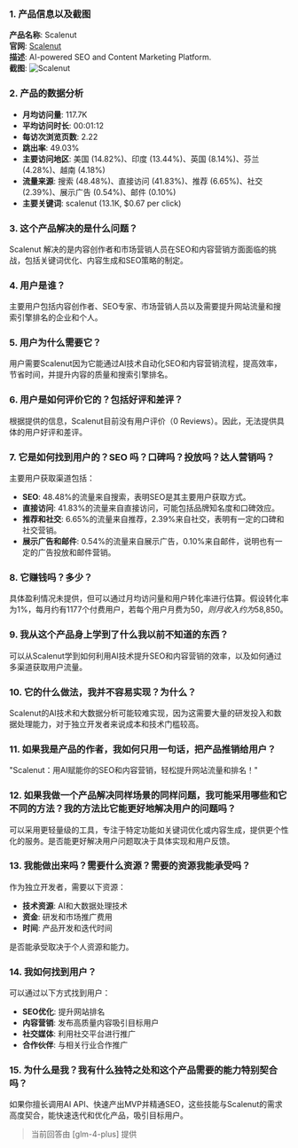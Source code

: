 ### 1. 产品信息以及截图

**产品名称**: Scalenut  
**官网**: [Scalenut](https://www.scalenut.com)  
**描述**: AI-powered SEO and Content Marketing Platform.  
**截图**: ![Scalenut](https://cdn-images.toolify.ai/image/d059e8adde94d9d424a947d21a7c7518.jpeg)

### 2. 产品的数据分析

- **月均访问量**: 117.7K
- **平均访问时长**: 00:01:12
- **每访次浏览页数**: 2.22
- **跳出率**: 49.03%
- **主要访问地区**: 美国 (14.82%)、印度 (13.44%)、英国 (8.14%)、芬兰 (4.28%)、越南 (4.18%)
- **流量来源**: 搜索 (48.48%)、直接访问 (41.83%)、推荐 (6.65%)、社交 (2.39%)、展示广告 (0.54%)、邮件 (0.10%)
- **主要关键词**: scalenut (13.1K, $0.67 per click)

### 3. 这个产品解决的是什么问题？

Scalenut 解决的是内容创作者和市场营销人员在SEO和内容营销方面面临的挑战，包括关键词优化、内容生成和SEO策略的制定。

### 4. 用户是谁？

主要用户包括内容创作者、SEO专家、市场营销人员以及需要提升网站流量和搜索引擎排名的企业和个人。

### 5. 用户为什么需要它？

用户需要Scalenut因为它能通过AI技术自动化SEO和内容营销流程，提高效率，节省时间，并提升内容的质量和搜索引擎排名。

### 6. 用户是如何评价它的？包括好评和差评？

根据提供的信息，Scalenut目前没有用户评价（0 Reviews）。因此，无法提供具体的用户好评和差评。

### 7. 它是如何找到用户的？SEO 吗？口碑吗？投放吗？达人营销吗？

主要用户获取渠道包括：
- **SEO**: 48.48%的流量来自搜索，表明SEO是其主要用户获取方式。
- **直接访问**: 41.83%的流量来自直接访问，可能包括品牌知名度和口碑效应。
- **推荐和社交**: 6.65%的流量来自推荐，2.39%来自社交，表明有一定的口碑和社交营销。
- **展示广告和邮件**: 0.54%的流量来自展示广告，0.10%来自邮件，说明也有一定的广告投放和邮件营销。

### 8. 它赚钱吗？多少？

具体盈利情况未提供，但可以通过月均访问量和用户转化率进行估算。假设转化率为1%，每月约有1177个付费用户，若每个用户月费为$50，则月收入约为$58,850。

### 9. 我从这个产品身上学到了什么我以前不知道的东西？

可以从Scalenut学到如何利用AI技术提升SEO和内容营销的效率，以及如何通过多渠道获取用户流量。

### 10. 它的什么做法，我并不容易实现？为什么？

Scalenut的AI技术和大数据分析可能较难实现，因为这需要大量的研发投入和数据处理能力，对于独立开发者来说成本和技术门槛较高。

### 11. 如果我是产品的作者，我如何只用一句话，把产品推销给用户？

"Scalenut：用AI赋能你的SEO和内容营销，轻松提升网站流量和排名！"

### 12. 如果我做一个产品解决同样场景的同样问题，我可能采用哪些和它不同的方法？我的方法比它能更好地解决用户的问题吗？

可以采用更轻量级的工具，专注于特定功能如关键词优化或内容生成，提供更个性化的服务。是否能更好解决用户问题取决于具体实现和用户反馈。

### 13. 我能做出来吗？需要什么资源？需要的资源我能承受吗？

作为独立开发者，需要以下资源：
- **技术资源**: AI和大数据处理技术
- **资金**: 研发和市场推广费用
- **时间**: 产品开发和迭代时间

是否能承受取决于个人资源和能力。

### 14. 我如何找到用户？

可以通过以下方式找到用户：
- **SEO优化**: 提升网站排名
- **内容营销**: 发布高质量内容吸引目标用户
- **社交媒体**: 利用社交平台进行推广
- **合作伙伴**: 与相关行业合作推广

### 15. 为什么是我？我有什么独特之处和这个产品需要的能力特别契合吗？

如果你擅长调用AI API、快速产出MVP并精通SEO，这些技能与Scalenut的需求高度契合，能快速迭代和优化产品，吸引目标用户。

> 当前回答由 [glm-4-plus] 提供